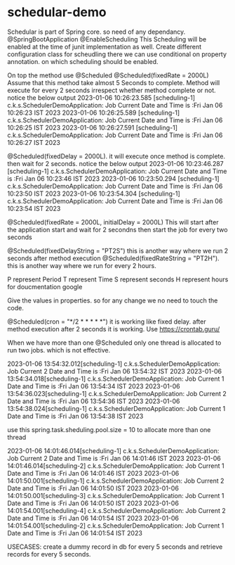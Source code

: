# schedular-demo

Schedular is part of Spring core. so need of any dependancy.
@SpringBootApplication
@EnableScheduling
This Scheduling will be enabled at the time of junit implementation as well.
Create different configuration class for scheudling there we can use conditional on property annotation.
on which scheduling should be enabled.

On top the method use @Scheduled
@Scheduled(fixedRate = 2000L)
Assume that this method take almost 5 Seconds to complete. 
Method will execute for every 2 seconds irrespect whether method complete or not. notice the below output
  2023-01-06 10:26:23.585 [scheduling-1] c.k.s.SchedulerDemoApplication: Job Current Date and Time is :Fri Jan 06 10:26:23 IST 2023
  2023-01-06 10:26:25.589 [scheduling-1] c.k.s.SchedulerDemoApplication: Job Current Date and Time is :Fri Jan 06 10:26:25 IST 2023
  2023-01-06 10:26:27.591 [scheduling-1] c.k.s.SchedulerDemoApplication: Job Current Date and Time is :Fri Jan 06 10:26:27 IST 2023

@Scheduled(fixedDelay = 2000L). it will execute once method is complete. then wait for 2 seconds. notice the below output
  2023-01-06 10:23:46.287 [scheduling-1] c.k.s.SchedulerDemoApplication: Job Current Date and Time is :Fri Jan 06 10:23:46 IST 2023
  2023-01-06 10:23:50.294 [scheduling-1] c.k.s.SchedulerDemoApplication: Job Current Date and Time is :Fri Jan 06 10:23:50 IST 2023
  2023-01-06 10:23:54.304 [scheduling-1] c.k.s.SchedulerDemoApplication: Job Current Date and Time is :Fri Jan 06 10:23:54 IST 2023

@Scheduled(fixedRate = 2000L, initialDelay = 2000L) 
This will start after the application start and wait for 2 secondns then start the job for every two seconds

@Scheduled(fixedDelayString = "PT2S") this is another way where we run 2 seconds after method execution
@Scheduled(fixedRateString = "PT2H"). this is another way where we run for every 2 hours.

P represent Period
T represent Time
S represent seconds
H represent hours
for doucmentation google 

Give the values in properties. so for any change we no need to touch the code.


@Scheduled(cron = "*/2 * * * * *") it is working like fixed delay. after method execution after 2 seconds it is working. 
Use https://crontab.guru/

When we have more than one @Scheduled only one thread is allocated to run two jobs. which is not effective. 

  2023-01-06 13:54:32.012[scheduling-1] c.k.s.SchedulerDemoApplication: Job Current 2 Date and Time is :Fri Jan 06 13:54:32 IST 2023
  2023-01-06 13:54:34.018[scheduling-1] c.k.s.SchedulerDemoApplication: Job Current 1 Date and Time is :Fri Jan 06 13:54:34 IST 2023
  2023-01-06 13:54:36.023[scheduling-1] c.k.s.SchedulerDemoApplication: Job Current 2 Date and Time is :Fri Jan 06 13:54:36 IST 2023
  2023-01-06 13:54:38.024[scheduling-1] c.k.s.SchedulerDemoApplication: Job Current 1 Date and Time is :Fri Jan 06 13:54:38 IST 2023

use this spring.task.sheduling.pool.size = 10 to allocate more than one thread

  2023-01-06 14:01:46.014[scheduling-1] c.k.s.SchedulerDemoApplication: Job Current 2 Date and Time is :Fri Jan 06 14:01:46 IST 2023
  2023-01-06 14:01:46.014[scheduling-2] c.k.s.SchedulerDemoApplication: Job Current 1 Date and Time is :Fri Jan 06 14:01:46 IST 2023
  2023-01-06 14:01:50.001[scheduling-1] c.k.s.SchedulerDemoApplication: Job Current 2 Date and Time is :Fri Jan 06 14:01:50 IST 2023
  2023-01-06 14:01:50.001[scheduling-3] c.k.s.SchedulerDemoApplication: Job Current 1 Date and Time is :Fri Jan 06 14:01:50 IST 2023
  2023-01-06 14:01:54.001[scheduling-4] c.k.s.SchedulerDemoApplication: Job Current 2 Date and Time is :Fri Jan 06 14:01:54 IST 2023
  2023-01-06 14:01:54.001[scheduling-2] c.k.s.SchedulerDemoApplication: Job Current 1 Date and Time is :Fri Jan 06 14:01:54 IST 2023

USECASES: create a dummy record in db for every 5 seconds and retrieve records for every 5 seconds. 
